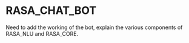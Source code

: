 # RASA_CHAT_BOT

Need to add the working of the bot, explain the various components of RASA_NLU and RASA_CORE.
